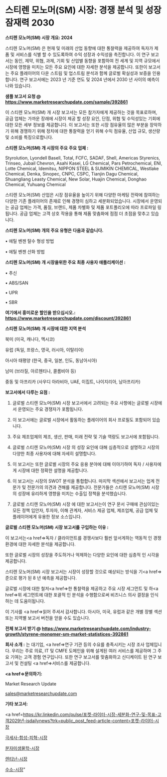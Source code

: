 # 스티렌 모노머(SM) 시장: 경쟁 분석 및 성장 잠재력 2030

<strong>스티렌 모노머(SM) 시장 개요: 2024</strong>

스티렌 모노머(SM) 은 현재 및 미래의 산업 동향에 대한 통찰력을 제공하여 독자가 제품 및 서비스를 식별 할 수 있도록하여 수익 성장과 수익성을 촉진합니다. 이 연구 보고서는 동인, 제약, 위협, 과제, 기회 및 산업별 동향을 포함하여 전 세계 및 지역 규모에서 시장에 영향을 미치는 모든 주요 요인에 대한 자세한 분석을 제공합니다. 또한이 보고서는 주요 플레이어의 다운 스트림 및 업스트림 분석과 함께 글로벌 확실성과 보증을 인용합니다. 연구 보고서에는 2023 년 기준 연도 및 2024 년에서 2030 년 사이의 예측이 나와 있습니다.



<strong>샘플 보고서 요청 @ <a href=https://www.marketresearchupdate.com/sample/392861>https://www.marketresearchupdate.com/sample/392861</a></strong>

이 스티렌 모노머(SM) 개 시장 보고서는 모든 참가자에게 제공하는 것을 목표로하며, 공급 업체는 가까운 장래에 시장이 제공 할 성장 요인, 단점, 위협 및 수익성있는 기회에 대한 모든 세부 정보를 제공합니다. 이 보고서는 또한 시장 점유율의 많은 부분을 장악하기 위해 경쟁하기 위해 정치에 대한 통찰력을 얻기 위해 수익 점유율, 산업 규모, 생산량 및 소비를 특징으로합니다.



<strong>스티렌 모노머(SM) 개 시장의 주요 주요 업체 :</strong>

Styrolution, Lyondell Basell, Total, FCFC, SADAF, Shell, Americas Styrenics, Trinseo, Jubail Chevron, Asahi Kasei, LG Chemical, Pars Petrochemical, ENI, Lotte Chemical, Idemitsu, NIPPON STEEL & SUMIKIN CHEMICAL, Westlake Chemical, Denka, Sinopec, CNPC, CSPC, Tianjin Dagu Chemical, Shuangliang Leasty Chemical, New Solar, Huajin Chemical, Donghao Chemical, Yuhuang Chemical

스티렌 모노머(SM) 산업은 시장 점유율을 높이기 위해 다양한 마케팅 전략에 참여하는 다양한 기존 플레이어의 존재로 인해 경쟁이 심하고 세분화되었습니다. 시장에서 운영되는 공급 업체는 가격, 품질, 브랜드, 제품 차별화 및 제품 포트폴리오에 따라 프로파일 링됩니다. 공급 업체는 고객 상호 작용을 통해 제품 맞춤화에 점점 더 초점을 맞추고 있습니다.



<strong>스티렌 모노머(SM) 개의 주요 유형은 다음과 같습니다.</strong>

• 에틸 벤젠 탈수 형성 방법

• 에틸 벤젠 산화 방법



<strong>스티렌 모노머(SM) 개 시장을위한 주요 최종 사용자 애플리케이션 :</strong>

• 추신

• ABS/SAN

• UPR

• SBR



<strong>여기에서 흥미로운 할인을 받으십시오.: <a href=https://www.marketresearchupdate.com/discount/392861>https://www.marketresearchupdate.com/discount/392861</a></strong>



<strong>스티렌 모노머(SM) 개 시장에 대한 지역 분석</strong>

북미 (미국, 캐나다, 멕시코)

유럽 (독일, 프랑스, 영국, 러시아, 이탈리아)

아시아 태평양 (한국, 중국, 일본, 인도, 동남아시아)

남미 (브라질, 아르헨티나, 콜롬비아 등)

중동 및 아프리카 (사우디 아라비아, UAE, 이집트, 나이지리아, 남아프리카)



<strong>보고서에서 다루는 요점 :</strong>

1. 글로벌 스티렌 모노머(SM) 시장 보고서에서 고려되는 주요 사항에는 글로벌 시장에서 운영되는 주요 경쟁자가 포함됩니다.

2. 이 보고서에는 글로벌 시장에서 활동하는 플레이어의 회사 프로필도 포함되어 있습니다.

3. 주요 제조업체의 제조, 생산, 판매, 미래 전략 및 기술 역량도 보고서에 포함됩니다.

4. 글로벌 스티렌 모노머(SM) 시장 의 성장 요인에 대해 심층적으로 설명하고 시장의 다양한 최종 사용자에 대해 자세히 설명합니다.

5. 이 보고서는 또한 글로벌 시장의 주요 응용 분야에 대해 이야기하여 독자 / 사용자에게 시장에 대한 정확한 설명을 제공합니다.

6. 이 보고서는 시장의 SWOT 분석을 통합합니다. 마지막 섹션에서 보고서는 업계 전문가 및 전문가의 의견과 견해를 제공합니다. 전문가들은 스티렌 모노머(SM) 시장의 성장에 유리하게 영향을 미치는 수출입 정책을 분석했습니다.

7. 글로벌 스티렌 모노머(SM) 시장 에 대한 보고서는이 연구 문서 구매에 관심이있는 모든 정책 입안자, 투자자, 이해 관계자, 서비스 제공 업체, 제조업체, 공급 업체 및 플레이어에게 유용한 정보 소스입니다.



<strong>글로벌 스티렌 모노머(SM) 시장 보고서를 구입하는 이유 :</strong>

이 보고서는<a href=>독자 / 클</a>라이언트를 경쟁사보다 훨씬 앞서게하는 역동적 인 경쟁 환경에 대한 자세한 분석을 제공합니다.

또한 글로벌 시장의 성장을 주도하거나 억제하는 다양한 요인에 대한 심층적 인 시각을 제공합니다.

스티렌 모노머(SM) 시장 보고서는 시장이 성장할 것으로 예상되는 방식을 기<a href=>준으로</a> 평가 된 8 년 예측을 제공합니다.

글로벌 시장에 대한 철저<a href=>한 통찰력</a>을 제공하고 주요 시장 세그먼트 및 하<a href=>위 세그</a>먼트에 대한 포괄적 인 분석을 수행함으로써 비즈니스 의사 결정을 인식하는 데 도움이됩니다.

이 기사를 <a href=>읽어 주</a>셔서 감사합니다. 아시아, 미국, 유럽과 같은 개별 장별 섹션 또는 지역별 보고서 버전을 얻을 수도 있습니다.



<strong>전체 보고서 받기 @ <a href=https://www.marketresearchupdate.com/industry-growth/styrene-monomer-sm-market-statistices-392861>https://www.marketresearchupdate.com/industry-growth/styrene-monomer-sm-market-statistices-392861</a></strong>



<strong>회사 소개 :</strong>
는 대기업, <a href=>연구 기</a>관 등의 수요를 충족시키는 시장 조사 업체입니다. 우리는 주로 의료, IT 및 CMFE 도메인을 위해 설계된 여러 서비스를 제공하며 그 주요 기여는 고객 경험 연구입니다. 또한 연구 보고서를 맞춤화하고 신디케이트 된 연구 보고서 및 컨설팅 <a href=>서비</a>스를 제공합니다.



<strong><a href=>문의하기:</a></strong>

Market Research Update

sales@marketresearchupdate.com



<strong>기타 보고서:</strong>

<a href=https://kr.linkedin.com/pulse/포켓-라이터-시장-세분화-연구-및-목표-고객2029년-isdailynews?trk=public_post_feed-article-content>포켓-라이터-시장</a>

<a href=https://www.linkedin.com/pulse/극세사-합성-피혁-시장-현재-및-미래-성장-2029-survey-spotlight-pro-24-analysis/>극세사-합성-피혁-시장</a>

<a href=https://www.linkedin.com/pulse/분자미생물학-시장-현재-및-미래-성장-2029-trend-tracking-tips-360-analysis-a9p3c/>분자미생물학-시장</a>

<a href=https://www.linkedin.com/pulse/렌티난-시장-세분화-연구-및-목표-고객2029년-analytics-avenue-adventures-24-ana-rsntf/>렌티난-시장</a>

<a href=https://www.linkedin.com/pulse/수소-시장-동향-및-성장-전망-consumer-connection-compendium-ana-mcywc/>수소-시장</a>"
